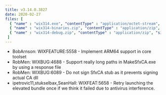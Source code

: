 ```yaml
---
title: v3.14.0.3827
date: 2020-02-27
files: [
  { "name" : "wix314.exe", "contentType" : "application/octet-stream", "size" : 30989872, "title" : "WiX v3.14 Toolset install.", "promoted" : true },
  { "name" : "wix314-binaries.zip", "contentType" : "application/zip", "size" : 38972451, "title" : "WiX v3.14 binaries for situations where install cannot be used.", "protected" : true },
  { "name" : "wix314-debug.zip", "contentType" : "application/zip", "size" : 71143750, "title" : "WiX v3.14 source and symbols for debugging purposes.", "protected" : true }
 ]
---
```


* BobArnson: WIXFEATURE:5558 - Implement ARM64 support in core toolset
* RobMen: WIXBUG:4688 - Support really long paths in MakeSfxCA.exe by using a response file
* RobMen: WIXBUG:6089 - Do not sign SfxCA stub as it prevents signing actual CA dll
* ipetrovic11,stukselbax,SeanHall: WIXFEAT:5658 - Retry launching the elevated bundle once if we think it failed due to antivirus interference.